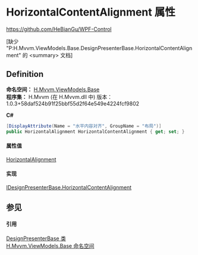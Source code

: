 # HorizontalContentAlignment 属性
https://github.com/HeBianGu/WPF-Control

\[缺少 "P:H.Mvvm.ViewModels.Base.DesignPresenterBase.HorizontalContentAlignment" 的 &lt;summary&gt; 文档\]



## Definition
**命名空间：** <a href="1a39445a-2086-c1ca-7c41-28cbba243517">H.Mvvm.ViewModels.Base</a>  
**程序集：** H.Mvvm (在 H.Mvvm.dll 中) 版本：1.0.3+58daf524b91f25bbf55d2f64e549e4224fcf9802

**C#**
``` C#
[DisplayAttribute(Name = "水平内容对齐", GroupName = "布局")]
public HorizontalAlignment HorizontalContentAlignment { get; set; }
```



#### 属性值
<a href="https://learn.microsoft.com/dotnet/api/system.windows.horizontalalignment" target="_blank" rel="noopener noreferrer">HorizontalAlignment</a>

#### 实现
<a href="da0c1318-76e9-7457-9c5b-3a6b6566ad49">IDesignPresenterBase.HorizontalContentAlignment</a>  


## 参见


#### 引用
<a href="8ba16f24-5efb-6ddb-6317-1c8d25d5fe9b">DesignPresenterBase 类</a>  
<a href="1a39445a-2086-c1ca-7c41-28cbba243517">H.Mvvm.ViewModels.Base 命名空间</a>  
